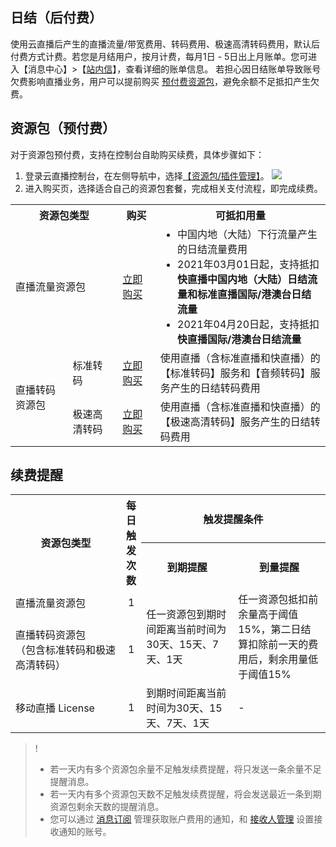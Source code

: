 ## 日结（后付费）

使用云直播后产生的直播流量/带宽费用、转码费用、极速高清转码费用，默认后付费方式计费。若您是月结用户，按月计费，每月1日 - 5日出上月账单。您可进入【消息中心】>【[站内信](https://console.cloud.tencent.com/message/index/all/106?from=detail)】，查看详细的账单信息。
若担心因日结账单导致账号欠费影响直播业务，用户可以提前购买 [预付费资源包](https://console.cloud.tencent.com/live/resources/package?type=traffic)，避免余额不足抵扣产生欠费。



## 资源包（预付费）
对于资源包预付费，支持在控制台自助购买续费，具体步骤如下：
1. 登录云直播控制台，在左侧导航中，选择[【资源包/插件管理】](https://console.cloud.tencent.com/live/resources/package?type=traffic)。
	 ![](https://main.qcloudimg.com/raw/d8340f75d822acb666432bdf4598e014.png)
2. 进入购买页，选择适合自己的资源包套餐，完成相关支付流程，即完成续费。
<table>
<tr><th colspan="2" width="34%">资源包类型</th><th width="12%">购买</th><th>可抵扣用量</th>
</tr><tr>
<td  colspan="2">直播流量资源包</td>
<td><a href="https://buy.cloud.tencent.com/live">立即购买</a></td>
<td><ul style="margin:0">
<li/>中国内地（大陆）下行流量产生的日结流量费用
<li/>2021年03月01日起，支持抵扣<b>快直播中国内地（大陆）日结流量和标准直播国际/港澳台日结流量</b>
<li/>2021年04月20日起，支持抵扣<b>快直播国际/港澳台日结流量</b>
</ul></td>
</tr><tr>
<td rowspan="2">直播转码资源包</td>
<td>标准转码</td>
<td><a href="https://buy.cloud.tencent.com/live?type=transcode">立即购买</a></td>
<td>使用直播（含标准直播和快直播）的【标准转码】服务和【音频转码】服务产生的日结转码费用</td>
</tr><tr>
<td>极速高清转码</td>
<td><a href="https://buy.cloud.tencent.com/live?type=transcode##">立即购买</a></td>
<td>使用直播（含标准直播和快直播）的【极速高清转码】服务产生的日结转码费用</td>
</tr></table>

## 续费提醒
<table>
<tr>
<th rowspan="2" width="36%">资源包类型</th>
<th rowspan="2" style="text-align:center;">每日<br>触发次数</th>
<th colspan="2" style="text-align:center;">触发提醒条件</th>
</tr><tr>
<th style="text-align:center;width:30%;">到期提醒</th><th style="text-align:center;width:30%;">到量提醒</th>
</tr><tr>
<td>直播流量资源包</td>
<td style="text-align:center;">1</td>
<td rowspan="2">任一资源包到期时间距离当前时间为30天、15天、7天、1天</td>
<td rowspan="2">任一资源包抵扣前余量高于阈值15%，第二日结算扣除前一天的费用后，剩余用量低于阈值15%</td>
</tr><tr>
<td>直播转码资源包<br>（包含标准转码和极速高清转码）</td>
<td style="text-align:center;">1</td>
</tr>
<tr>
<td >移动直播 License</td>
<td style="text-align:center;">1</td>
<td>到期时间距离当前时间为30天、15天、7天、1天</td>
<td>-</td>
</tr></table>

>! 
>- 若一天内有多个资源包余量不足触发续费提醒，将只发送一条余量不足提醒消息。
>- 若一天内有多个资源包天数不足触发续费提醒，将会发送最近一条到期资源包剩余天数的提醒消息。
>- 您可以通过 [消息订阅](https://console.cloud.tencent.com/message/subscription) 管理获取账户费用的通知，和 [接收人管理](https://console.cloud.tencent.com/message/user) 设置接收通知的账号。


